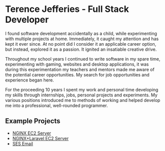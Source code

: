 # Terence Jefferies - Full Stack Developer

I found software development accidentally as a child, while experimenting with multiple projects at home. Immediately, it caught my attention and has kept it ever since. At no point did I consider it an applicable career option, but instead, explored it as a passion. It ignited an insatiable creative drive.

Throughout my school years I continued to write software in my spare time, experimenting with gaming, websites and desktop applications, it was during this experimentation my teachers and mentors made me aware of the potential career opportunities. My search for job opportunities and experience began here.

For the proceeding 10 years I spent my work and personal time developing my skills through internships, jobs, personal projects and experiments. My various positions introduced me to methods of working and helped develop me into a professional, well-rounded programmer.

## Example Projects

* [NGINX EC2 Server](https://github.com/TerenceJefferies/nginx-webserver)
* [NGINX+Laravel EC2 Server](https://github.com/TerenceJefferies/laravel-webserver)
* [SES Email](https://github.com/TerenceJefferies/ses-email)

<!--
**TerenceJefferies/TerenceJefferies** is a ✨ _special_ ✨ repository because its `README.md` (this file) appears on your GitHub profile.

Here are some ideas to get you started:

- 🔭 I’m currently working on ...
- 🌱 I’m currently learning ...
- 👯 I’m looking to collaborate on ...
- 🤔 I’m looking for help with ...
- 💬 Ask me about ...
- 📫 How to reach me: ...
- 😄 Pronouns: ...
- ⚡ Fun fact: ...
-->
